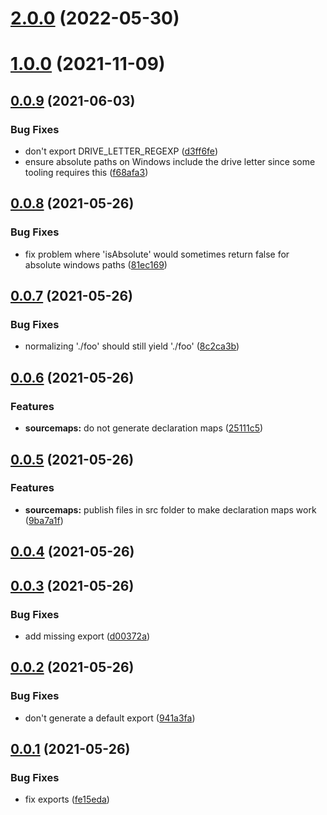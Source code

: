 # [2.0.0](https://github.com/wessberg/crosspath/compare/v1.0.0...v2.0.0) (2022-05-30)



# [1.0.0](https://github.com/wessberg/crosspath/compare/v0.0.9...v1.0.0) (2021-11-09)



## [0.0.9](https://github.com/wessberg/crosspath/compare/v0.0.8...v0.0.9) (2021-06-03)


### Bug Fixes

* don't export DRIVE_LETTER_REGEXP ([d3ff6fe](https://github.com/wessberg/crosspath/commit/d3ff6fe30a0a333ef1dba5260b7a109a146a6dd4))
* ensure absolute paths on Windows include the drive letter since some tooling requires this ([f68afa3](https://github.com/wessberg/crosspath/commit/f68afa312bf1c18b2f62c1db0fd293555bd1711d))



## [0.0.8](https://github.com/wessberg/crosspath/compare/v0.0.7...v0.0.8) (2021-05-26)


### Bug Fixes

* fix problem where 'isAbsolute' would sometimes return false for absolute windows paths ([81ec169](https://github.com/wessberg/crosspath/commit/81ec169b791602454cdaaa53cb3f88a84fedb35b))



## [0.0.7](https://github.com/wessberg/crosspath/compare/v0.0.6...v0.0.7) (2021-05-26)


### Bug Fixes

* normalizing './foo' should still yield './foo' ([8c2ca3b](https://github.com/wessberg/crosspath/commit/8c2ca3bcd2e051468165ff88d168b1d80aacfb1e))



## [0.0.6](https://github.com/wessberg/crosspath/compare/v0.0.5...v0.0.6) (2021-05-26)


### Features

* **sourcemaps:** do not generate declaration maps ([25111c5](https://github.com/wessberg/crosspath/commit/25111c5736ece00ffaa907e5b6e48606d2eae03d))



## [0.0.5](https://github.com/wessberg/crosspath/compare/v0.0.4...v0.0.5) (2021-05-26)


### Features

* **sourcemaps:** publish files in src folder to make declaration maps work ([9ba7a1f](https://github.com/wessberg/crosspath/commit/9ba7a1f5d200b10914f99550152b7b743ee3030c))



## [0.0.4](https://github.com/wessberg/crosspath/compare/v0.0.3...v0.0.4) (2021-05-26)



## [0.0.3](https://github.com/wessberg/crosspath/compare/v0.0.2...v0.0.3) (2021-05-26)


### Bug Fixes

* add missing export ([d00372a](https://github.com/wessberg/crosspath/commit/d00372aab67b1aa1faf12383284f88049c2d7f96))



## [0.0.2](https://github.com/wessberg/crosspath/compare/v0.0.1...v0.0.2) (2021-05-26)


### Bug Fixes

* don't generate a default export ([941a3fa](https://github.com/wessberg/crosspath/commit/941a3fa6f0a4b9e6dc70ea0f0e7b6ae94bddcc7a))



## [0.0.1](https://github.com/wessberg/crosspath/compare/fe15edabe85cf3a2e226750782276be37e7fb179...v0.0.1) (2021-05-26)


### Bug Fixes

* fix exports ([fe15eda](https://github.com/wessberg/crosspath/commit/fe15edabe85cf3a2e226750782276be37e7fb179))



